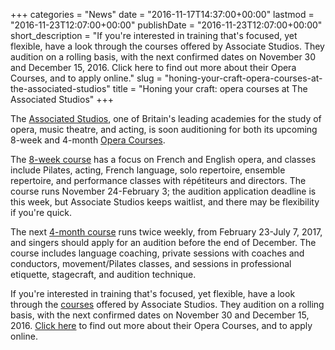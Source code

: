 +++
categories = "News"
date = "2016-11-17T14:37:00+00:00"
lastmod = "2016-11-23T12:07:00+00:00"
publishDate = "2016-11-23T12:07:00+00:00"
short_description = "If you're interested in training that's focused, yet flexible, have a look through the courses offered by Associate Studios. They audition on a rolling basis, with the next confirmed dates on November 30 and December 15, 2016. Click here to find out more about their Opera Courses, and to apply online."
slug = "honing-your-craft-opera-courses-at-the-associated-studios"
title = "Honing your craft: opera courses at The Associated Studios"
+++

The [Associated Studios](http://www.associatedstudios.co.uk/about/), one of Britain's leading academies for the study of opera, music theatre, and acting, is soon auditioning for both its upcoming 8-week and 4-month [Opera Courses](http://www.associatedstudios.co.uk/courses/opera-courses/).

The [8-week course](http://www.associatedstudios.co.uk/event/8-week-opera-course-focusing-on-french-and-english-opera/) has a focus on French and English opera, and classes include Pilates, acting, French language, solo repertoire, ensemble repertoire, and performance classes with répétiteurs and directors. The course runs November 24-February 3; the audition application deadline is this week, but Associate Studios keeps waitlist, and there may be flexibility if you're quick.

The next [4-month course](http://www.associatedstudios.co.uk/event/opera-course-london-2-2/) runs twice weekly, from February 23-July 7, 2017, and singers should apply for an audition before the end of December. The course includes language coaching, private sessions with coaches and conductors, movement/Pilates classes, and sessions in professional etiquette, stagecraft, and audition technique.

If you're interested in training that's focused, yet flexible, have a look through the [courses](http://www.associatedstudios.co.uk/courses/) offered by Associate Studios. They audition on a rolling basis, with the next confirmed dates on November 30 and December 15, 2016. [Click here](http://www.associatedstudios.co.uk/courses/opera-courses/) to find out more about their Opera Courses, and to apply online.
